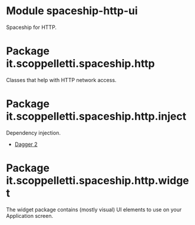 # Module spaceship-http-ui

Spaceship for HTTP.

# Package it.scoppelletti.spaceship.http

Classes that help with HTTP network access.

# Package it.scoppelletti.spaceship.http.inject

Dependency injection.

* [Dagger 2](http://google.github.io/dagger)

# Package it.scoppelletti.spaceship.http.widget

The widget package contains (mostly visual) UI elements to use on your
Application screen.
